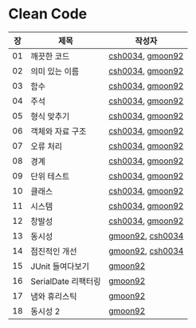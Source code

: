 # Clean Code

|장|제목|작성자|
|---|---|---|
|01|깨끗한 코드|[csh0034](https://github.com/csh0034/read-books-for-programmers/blob/main/Clean%20Code/01.%20%EA%B9%A8%EB%81%97%ED%95%9C%20%EC%BD%94%EB%93%9C/csh0034.md), [gmoon92](https://github.com/gmoon92/read-books-for-programmers/blob/main/Clean%20Code/01.%20%EA%B9%A8%EB%81%97%ED%95%9C%20%EC%BD%94%EB%93%9C/gmoon92.md)|
|02|의미 있는 이름|[csh0034](https://github.com/csh0034/read-books-for-programmers/blob/main/Clean%20Code/02.%20%EC%9D%98%EB%AF%B8%20%EC%9E%88%EB%8A%94%20%EC%9D%B4%EB%A6%84/csh0034.md), [gmoon92](https://github.com/csh0034/read-books-for-programmers/blob/main/Clean%20Code/02.%20%EC%9D%98%EB%AF%B8%20%EC%9E%88%EB%8A%94%20%EC%9D%B4%EB%A6%84/gmoon92.md)|
|03|함수|[csh0034](https://github.com/csh0034/read-books-for-programmers/blob/main/Clean%20Code/03.%20%ED%95%A8%EC%88%98/csh0034.md), [gmoon92](https://github.com/csh0034/read-books-for-programmers/blob/main/Clean%20Code/03.%20%ED%95%A8%EC%88%98/gmoon92.md)|
|04|주석|[csh0034](https://github.com/csh0034/read-books-for-programmers/blob/main/Clean%20Code/04.%20%EC%A3%BC%EC%84%9D/csh0034.md), [gmoon92](https://github.com/csh0034/read-books-for-programmers/blob/main/Clean%20Code/04.%20%EC%A3%BC%EC%84%9D/gmoon92.md)|
|05|형식 맞추기|[csh0034](https://github.com/csh0034/read-books-for-programmers/blob/main/Clean%20Code/05.%20%ED%98%95%EC%8B%9D%20%EB%A7%9E%EC%B6%94%EA%B8%B0/csh0034.md), [gmoon92](https://github.com/csh0034/read-books-for-programmers/blob/main/Clean%20Code/05.%20%ED%98%95%EC%8B%9D%20%EB%A7%9E%EC%B6%94%EA%B8%B0/gmoon92.md)|
|06|객체와 자료 구조|[csh0034](https://github.com/csh0034/read-books-for-programmers/blob/main/Clean%20Code/06.%20%EA%B0%9D%EC%B2%B4%EC%99%80%20%EC%9E%90%EB%A3%8C%20%EA%B5%AC%EC%A1%B0/csh0034.md), [gmoon92](https://github.com/csh0034/read-books-for-programmers/blob/main/Clean%20Code/06.%20%EA%B0%9D%EC%B2%B4%EC%99%80%20%EC%9E%90%EB%A3%8C%20%EA%B5%AC%EC%A1%B0/gmoon92.md)|
|07|오류 처리|[csh0034](https://github.com/csh0034/read-books-for-programmers/blob/main/Clean%20Code/07.%20%EC%98%A4%EB%A5%98%20%EC%B2%98%EB%A6%AC/csh0034.md), [gmoon92](https://github.com/csh0034/read-books-for-programmers/blob/main/Clean%20Code/07.%20%EC%98%A4%EB%A5%98%20%EC%B2%98%EB%A6%AC/gmoon92.md)|
|08|경계|[csh0034](https://github.com/csh0034/read-books-for-programmers/blob/main/Clean%20Code/08.%20%EA%B2%BD%EA%B3%84/csh0034.md), [gmoon92](https://github.com/csh0034/read-books-for-programmers/blob/main/Clean%20Code/08.%20%EA%B2%BD%EA%B3%84/gmoon92.md)|
|09|단위 테스트|[csh0034](https://github.com/csh0034/read-books-for-programmers/blob/main/Clean%20Code/09.%20%EB%8B%A8%EC%9C%84%20%ED%85%8C%EC%8A%A4%ED%8A%B8/csh0034.md), [gmoon92](https://github.com/csh0034/read-books-for-programmers/blob/main/Clean%20Code/09.%20%EB%8B%A8%EC%9C%84%20%ED%85%8C%EC%8A%A4%ED%8A%B8/gmoon92.md)|
|10|클래스|[csh0034](https://github.com/csh0034/read-books-for-programmers/blob/main/Clean%20Code/10.%20%ED%81%B4%EB%9E%98%EC%8A%A4/csh0034.md), [gmoon92](https://github.com/csh0034/read-books-for-programmers/blob/main/Clean%20Code/10.%20%ED%81%B4%EB%9E%98%EC%8A%A4/gmoon92.md)|
|11|시스템|[csh0034](https://github.com/csh0034/read-books-for-programmers/blob/main/Clean%20Code/11.%20%EC%8B%9C%EC%8A%A4%ED%85%9C/csh0034.md), [gmoon92](https://github.com/csh0034/read-books-for-programmers/blob/main/Clean%20Code/11.%20%EC%8B%9C%EC%8A%A4%ED%85%9C/gmoon92.md)|
|12|창발성|[csh0034](https://github.com/csh0034/read-books-for-programmers/blob/main/Clean%20Code/12.%20%EC%B0%BD%EB%B0%9C%EC%84%B1/csh0034.md), [gmoon92](https://github.com/csh0034/read-books-for-programmers/blob/main/Clean%20Code/12.%20%EC%B0%BD%EB%B0%9C%EC%84%B1/gmoon92.md)|
|13|동시성|[gmoon92](https://github.com/csh0034/read-books-for-programmers/blob/main/Clean%20Code/13.%20%EB%8F%99%EC%8B%9C%EC%84%B1/gmoon92.md), [csh0034](https://github.com/csh0034/read-books-for-programmers/blob/main/Clean%20Code/13.%20%EB%8F%99%EC%8B%9C%EC%84%B1/csh0034.md)|
|14|점진적인 개선|[gmoon92](https://github.com/csh0034/read-books-for-programmers/blob/main/Clean%20Code/14.%20%EC%A0%90%EC%A7%84%EC%A0%81%EC%9D%B8%20%EA%B0%9C%EC%84%A0/gmoon92.md), [csh0034](https://github.com/csh0034/read-books-for-programmers/blob/main/Clean%20Code/14.%20%EC%A0%90%EC%A7%84%EC%A0%81%EC%9D%B8%20%EA%B0%9C%EC%84%A0/csh0034.md)|
|15|JUnit 들여다보기|[gmoon92](https://github.com/csh0034/read-books-for-programmers/blob/main/Clean%20Code/15.%20JUnit%20%EB%93%A4%EC%97%AC%EB%8B%A4%EB%B3%B4%EA%B8%B0/gmoon92.md)|
|16|SerialDate 리팩터링|[gmoon92](https://github.com/csh0034/read-books-for-programmers/blob/main/Clean%20Code/16.%20SerialDate%20%EB%A6%AC%ED%8C%A9%ED%84%B0%EB%A7%81/gmoon92.md)|
|17|냄와 휴리스틱|[gmoon92](https://github.com/csh0034/read-books-for-programmers/blob/main/Clean%20Code/17.%20%EB%83%84%EC%82%AC%EC%99%80%20%ED%9C%B4%EB%A6%AC%EC%8A%A4%ED%8B%B1/gmoon92.md)|
|18|동시성 2|[gmoon92](https://github.com/csh0034/read-books-for-programmers/blob/main/Clean%20Code/18.%20%EB%8F%99%EC%8B%9C%EC%84%B1%202/gmoon92.md)|
